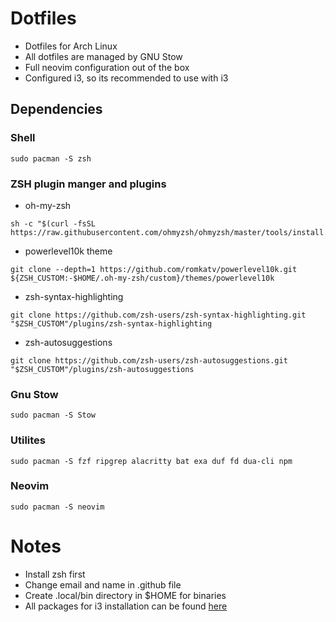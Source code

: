 # Dotfiles 

- Dotfiles for Arch Linux
- All dotfiles are managed by GNU Stow
- Full neovim configuration out of the box
- Configured i3, so its recommended to use with i3

## Dependencies 

### Shell
```
sudo pacman -S zsh
```

### ZSH plugin manger and plugins

- oh-my-zsh
```
sh -c "$(curl -fsSL https://raw.githubusercontent.com/ohmyzsh/ohmyzsh/master/tools/install.sh)"
```
- powerlevel10k theme
```
git clone --depth=1 https://github.com/romkatv/powerlevel10k.git ${ZSH_CUSTOM:-$HOME/.oh-my-zsh/custom}/themes/powerlevel10k
```
- zsh-syntax-highlighting
```
git clone https://github.com/zsh-users/zsh-syntax-highlighting.git "$ZSH_CUSTOM"/plugins/zsh-syntax-highlighting
```
- zsh-autosuggestions
```
git clone https://github.com/zsh-users/zsh-autosuggestions.git "$ZSH_CUSTOM"/plugins/zsh-autosuggestions
```

### Gnu Stow
```
sudo pacman -S Stow
```

### Utilites
```
sudo pacman -S fzf ripgrep alacritty bat exa duf fd dua-cli npm
```

### Neovim
```
sudo pacman -S neovim
```

# Notes 
- Install zsh first
- Change email and name in .github file
- Create .local/bin directory in $HOME for binaries 
- All packages for i3 installation can be found [here](https://github.com/endeavouros-team/EndeavourOS-packages-lists) 

